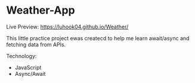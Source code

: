 # Weather-App

Live Preview: https://luhook04.github.io/Weather/

This little practice project ewas createcd to help me learn await/async and fetching data from APIs.

Technology: 
- JavaScript
- Async/Await
